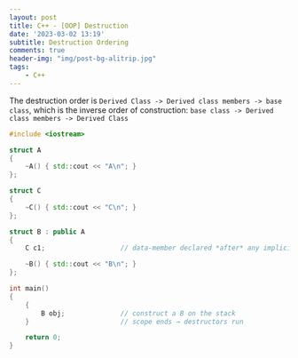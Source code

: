 ```yaml
---
layout: post
title: C++ - [OOP] Destruction
date: '2023-03-02 13:19'
subtitle: Destruction Ordering
comments: true
header-img: "img/post-bg-alitrip.jpg"
tags:
    - C++
---
```


The destruction order is `Derived Class -> Derived class members -> base class`, which is the inverse order of construction: `base class -> Derived class members -> Derived Class`

```cpp
#include <iostream>

struct A
{
    ~A() { std::cout << "A\n"; }
};

struct C
{
    ~C() { std::cout << "C\n"; }
};

struct B : public A
{
    C c1;                   // data-member declared *after* any implicit A sub-object

    ~B() { std::cout << "B\n"; }
};

int main()
{
    {
        B obj;              // construct a B on the stack
    }                       // scope ends → destructors run

    return 0;
}
```
